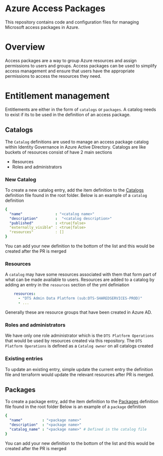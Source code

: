 # Azure Access Packages
This repository contains code and configuration files for managing Microsoft access packages in Azure.

# Overview
Access packages are a way to group Azure resources and assign permissions to users and groups. Access packages can be used to simplify access management and ensure that users have the appropriate permissions to access the resources they need.

# Entitlement management

Entitlements are either in the form of `catalogs` or `packages`. A catalog needs to exist if its to be used 
in the definition of an access package.

## Catalogs
The `Catalog` definitions are used to manage an access package catalog within Identity Governance in Azure Active Directory. Catalogs
are like buckets of resources consist of have 2 main sections
- Resources
- Roles and administrators

### New Catalog
To create a new catalog entry, add the item definition to the [Catalogs](entitlement-catalogs.yml) definition file found in the root folder.
Below is an example of a `catalog` definition

```yml
{
  "name"               : "<catalog name>"
  "description"        :  "<catalog description>"
  "published"          : <true|false>
  "externally_visible" : <true|false>
  "resources"          : []
}
```
You can add your new definition to the bottom of the list and this would be created after the PR is merged

### Resources
A `catalog` may have some resources associated with them that form part of what can be made available to users.
Resources are added to a catalog by adding an entry in the `resources` section of the yml definiation
```yaml
    resources:
      - "DTS Admin Data Platform (sub:DTS-SHAREDSERVICES-PROD)"
      - ...
```
Generally these are resource groups that have been created in Azure AD.

### Roles and administrators
We have only one role administrator which is the `DTS Platform Operations` that would be used by resources
created via this repository. The `DTS Platform Operations` is defined as a `Catalog owner` on all catalogs created

### Existing entries
To update an existing entry, simple update the  current entry the definition file and terraform would update the relevant
resources after PR is merged.

## Packages
To create a  package entry, add the item definition to the [Packages](entitlement-packages.yml) definition file found in the root folder
Below is an example of a `package` definition
```yaml
{
  "name"         : "<package name>"
  "description"  : "<package name>"
  "catalog_name" : "<package name>" # Defined in the catalog file 
}
```
You can add your new definition to the bottom of the list and this would be created after the PR is merged
